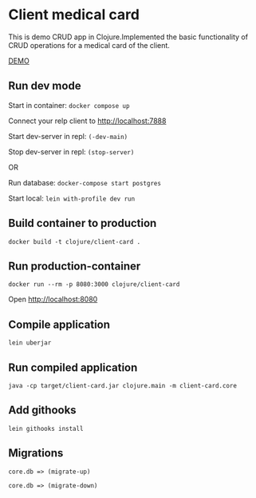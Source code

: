 # Client medical card

This is demo CRUD app in Clojure.Implemented the basic functionality of CRUD operations for a medical card of the client.

[DEMO](https://mysterious-fjord-76492.herokuapp.com/)

## Run dev mode

Start in container: ```docker compose up```

Connect your relp client to [http://localhost:7888](http://localhost:7888)

Start dev-server in repl: ```(-dev-main)```

Stop dev-server in repl: ```(stop-server)```

OR

Run database: ```docker-compose start postgres```

Start local: ```lein with-profile dev run```

## Build container to production

```docker build -t clojure/client-card . ```

## Run production-container

```docker run --rm -p 8080:3000 clojure/client-card```

Open [http://localhost:8080](http://localhost:8080)


## Compile application

```lein uberjar```

## Run compiled application

```java -cp target/client-card.jar clojure.main -m client-card.core```

## Add githooks

```lein githooks install```

## Migrations

```core.db => (migrate-up)```

```core.db => (migrate-down)```